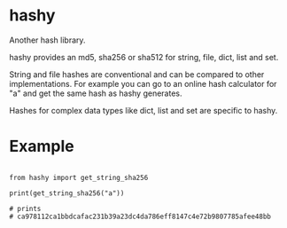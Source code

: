 # hashy

Another hash library.

hashy provides an md5, sha256 or sha512 for string, file, dict, list and set.

String and file hashes are conventional and can be compared to other implementations. For example
you can go to an online hash calculator for "a" and get the same hash as hashy generates.

Hashes for complex data types like dict, list and set are specific to hashy.

# Example

```

from hashy import get_string_sha256

print(get_string_sha256("a"))

# prints
# ca978112ca1bbdcafac231b39a23dc4da786eff8147c4e72b9807785afee48bb

```
